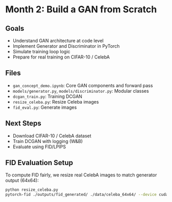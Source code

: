 # Month 2: Build a GAN from Scratch

## Goals

- Understand GAN architecture at code level
- Implement Generator and Discriminator in PyTorch
- Simulate training loop logic
- Prepare for real training on CIFAR-10 / CelebA

## Files

- `gan_concept_demo.ipynb`: Core GAN components and forward pass
- `models/generator.py`, `models/discriminator.py`: Modular classes
- `dcgan_train.py`: Training DCGAN
- `resize_celeba.py`: Resize Celeba images
- `fid_eval.py`: Generate images

## Next Steps

- Download CIFAR-10 / CelebA dataset
- Train DCGAN with logging (W&B)
- Evaluate using FID/LPIPS

## FID Evaluation Setup

To compute FID fairly, we resize real CelebA images to match generator output (64x64):

```bash
python resize_celeba.py
pytorch-fid ./outputs/fid_generated/ ./data/celeba_64x64/ --device cuda

